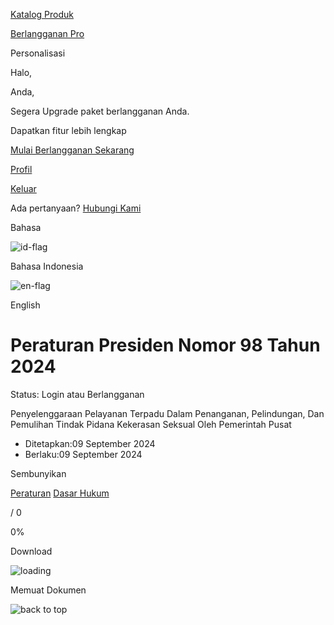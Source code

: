 [Katalog Produk](https://www.hukumonline.com/produk/id/ "Katalog Produk Url")

[Berlangganan Pro](https://pro.hukumonline.com/paket/?utm_source=website&utm_medium=header "Berlangganan Pro Url")

Personalisasi

Halo,

Anda,

Segera Upgrade paket berlangganan Anda.

Dapatkan fitur lebih lengkap

[Mulai Berlangganan Sekarang](https://pro.hukumonline.com/paket?utm_source=website&utm_medium=navbar&utm_campaign=home_menu_berlangganan "Mulai Berlangganan Url")

[Profil](https://id.hukumonline.com/ "Profil Hukumonline")

[Keluar](https://id.hukumonline.com/user/logout/returnUrl/ "Keluar")

Ada pertanyaan? [Hubungi Kami](mailto:customer@hukumonline.com "Email Customer Hukumonline.com")

Bahasa

![id-flag](https://www.hukumonline.com/pusatdata/detail/_next/static/media/id-flag.4b45d87f.png)

Bahasa Indonesia

![en-flag](https://www.hukumonline.com/pusatdata/detail/_next/static/media/en-flag.7f5fa508.png)

English

# Peraturan Presiden Nomor 98 Tahun 2024

Status: Login atau Berlangganan

Penyelenggaraan Pelayanan Terpadu Dalam Penanganan, Pelindungan, Dan Pemulihan Tindak Pidana Kekerasan Seksual Oleh Pemerintah Pusat

- Ditetapkan:09 September 2024
- Berlaku:09 September 2024

Sembunyikan

[Peraturan](/pusatdata/detail/lt66e19da238b6f/undefined/document/ "Peraturan") [Dasar Hukum](/pusatdata/detail/lt66e19da238b6f/undefined/legal_bases/ "Dasar Hukum")

/ 0

0%

Download

![loading](https://www.hukumonline.com/pusatdata/detail/img/loading-icon-fast.png)

Memuat Dokumen

![back to top](https://www.hukumonline.com/pusatdata/detail/img/backtotopicon.png)